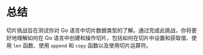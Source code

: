 # 总结

切片挑战旨在测试你对 Go 语言中切片数据类型的了解。通过完成此挑战，你将更好地理解如何在 Go 语言中创建和操作切片，包括如何在切片中设置和获取值、使用 `len` 函数、使用 `append` 和 `copy` 函数以及使用切片运算符。
